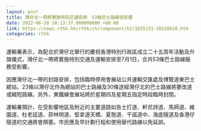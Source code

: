 ```yaml
---
layout: post
title: 灣仔北一帶將實施特別交通安排　53條巴士路線受影響
date: 2022-06-28 18:13:37.000000000 +08:00
link: https://news.rthk.hk/rthk/ch/component/k2/1655131-20220628.htm
categories: rthk
---
```


運輸署表示，為配合於灣仔北舉行的慶祝香港特別行政區成立二十五周年活動及升旗儀式，灣仔北一帶將實施特別交通及運輸安排至7月1日，合共53條巴士路線服務受影響。

因應灣仔北一帶的封路安排，包括臨時停用會展站公共運輸交匯處及博覽道東巴士總站，23條以灣仔北作為總站的巴士路線及30條途經灣仔北的巴士路線將要改道或縮短路線。另外，東鐵線會展站將於星期四及星期五指定時段臨時封閉。

運輸署預計，在受影響地區及附近的主要道路如告士打道、軒尼詩道、馬師道、維園道、杜老誌道、菲林明道、堅拿道天橋、夏慤道、干諾道中、海底隧道及香港仔隧道的交通將會擠塞。市民應及早計劃行程和使用替代路線以免延誤。
